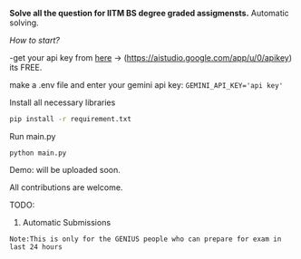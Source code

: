 
**Solve all the question for IITM BS degree graded assigmensts.**
Automatic solving.



*How to start?*

 -get your api key from [here](https://aistudio.google.com/app/u/0/apikey) -> (https://aistudio.google.com/app/u/0/apikey) its FREE.

make a .env file and enter your gemini api key:
`GEMINI_API_KEY='api key'`

Install all necessary libraries 

``` bash 
pip install -r requirement.txt

```

Run main.py
```
python main.py
```

Demo:
will be uploaded soon.


All contributions are welcome.

TODO:
 1. Automatic Submissions




`Note:This is only for the GENIUS people who can prepare for exam in last 24 hours`